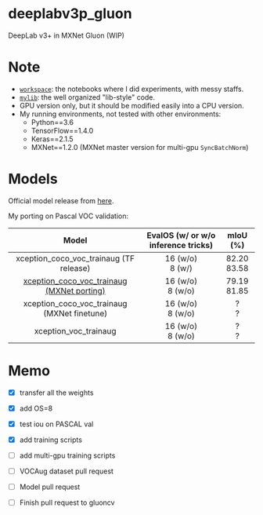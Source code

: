 # deeplabv3p_gluon
DeepLab v3+ in MXNet Gluon (WIP)

# Note
* [`workspace`](workspace/): the notebooks where I did experiments, with messy staffs.
* [`mylib`](mylib/): the well organized "lib-style" code.
* GPU version only, but it should be modified easily into a CPU version.
* My running environments, not tested with other environments:
    * Python==3.6
    * TensorFlow==1.4.0
    * Keras==2.1.5
    * MXNet==1.2.0 (MXNet master version for multi-gpu `SyncBatchNorm`)
    
# Models
Official model release from [here](https://github.com/tensorflow/models/blob/57eb3e77319ebce918b770801e0a5a4e3639593c/research/deeplab/g3doc/model_zoo.md).

My porting on Pascal VOC validation:

|Model| EvalOS (w/ or w/o inference tricks) | mIoU (%) |
|:---:|:------:|:------:|
|xception_coco_voc_trainaug (TF release)| 16 (w/o) <br> 8 (w/) | 82.20 <br> 83.58|
|[xception_coco_voc_trainaug (MXNet porting)](https://drive.google.com/open?id=19zxsJ6tmPuJcEBd-P93yCEFMLc7o4dPP)| 16 (w/o) <br> 8 (w/o) | 79.19 <br> 81.85|
|xception_coco_voc_trainaug (MXNet finetune)| 16 (w/o) <br> 8 (w/o) | ? <br> ?|
|xception_voc_trainaug | 16 (w/o) <br> 8 (w/o) | ? <br> ?|


# Memo
* [x] transfer all the weights
* [x] add OS=8
* [x] test iou on PASCAL val
* [x] add training scripts
* [ ] add multi-gpu training scripts
* [ ] VOCAug dataset pull request
* [ ] Model pull request
* [ ] Finish pull request to gluoncv 

